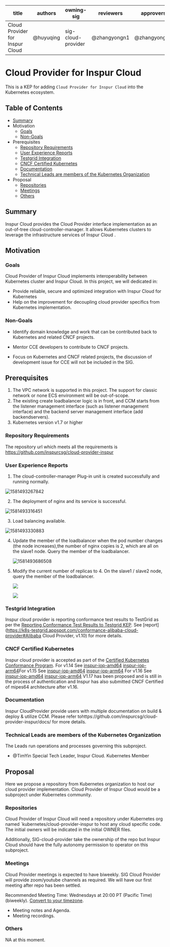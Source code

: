 | title                           | authors   | owning-sig         | reviewers    | approvers    | editor | creation-date | last-updated | status      |
| ------------------------------- | --------- | ------------------ | ------------ | ------------ | ------ | ------------- | ------------ | ----------- |
| Cloud Provider for Inspur Cloud | @huyuqing | sig-cloud-provider | @zhangyongn1 | @zhangyong01 | TBD    | 2020-02-11    | 2020-02-20   | provisional |

# Cloud Provider for Inspur Cloud

This is a KEP for adding `Cloud Provider for Inspur Cloud` into the Kubernetes ecosystem.

## Table of Contents

- [Summary](https://github.com/kubernetes/enhancements/blob/master/keps/sig-cloud-provider/providers/0020-cloud-provider-Inspur.md#summary)
- Motivation
  - [Goals](https://github.com/kubernetes/enhancements/blob/master/keps/sig-cloud-provider/providers/0020-cloud-provider-inspur.md#goals)
  - [Non-Goals](https://github.com/kubernetes/enhancements/blob/master/keps/sig-cloud-provider/providers/0020-cloud-provider-inspur.md#non-goals)
- Prerequisites
  - [Repository Requirements](https://github.com/kubernetes/enhancements/blob/master/keps/sig-cloud-provider/providers/0020-cloud-provider-inspur.md#repository-requirements)
  - [User Experience Reports](https://github.com/kubernetes/enhancements/blob/master/keps/sig-cloud-provider/providers/0020-cloud-provider-inspur.md#user-experience-reports)
  - [Testgrid Integration](https://github.com/kubernetes/enhancements/blob/master/keps/sig-cloud-provider/providers/0020-cloud-provider-inspur.md#testgrid-integration)
  - [CNCF Certified Kubernetes](https://github.com/kubernetes/enhancements/blob/master/keps/sig-cloud-provider/providers/0020-cloud-provider-inspur.md#cncf-certified-kubernetes)
  - [Documentation](https://github.com/kubernetes/enhancements/blob/master/keps/sig-cloud-provider/providers/0020-cloud-provider-inspur.md#documentation)
  - [Technical Leads are members of the Kubernetes Organization](https://github.com/kubernetes/enhancements/blob/master/keps/sig-cloud-provider/providers/0020-cloud-provider-inspur.md#technical-leads-are-members-of-the-kubernetes-organization)
- Proposal
  - [Repositories](https://github.com/kubernetes/enhancements/blob/master/keps/sig-cloud-provider/providers/0020-cloud-provider-inspur.md#repositories)
  - [Meetings](https://github.com/kubernetes/enhancements/blob/master/keps/sig-cloud-provider/providers/0020-cloud-provider-inspur.md#meetings)
  - [Others](https://github.com/kubernetes/enhancements/blob/master/keps/sig-cloud-provider/providers/0020-cloud-provider-inspur.md#others)

## Summary

Inspur Cloud provides the Cloud Provider interface implementation as an out-of-tree cloud-controller-manager. It allows Kubernetes clusters to leverage the infrastructure services of Inspur Cloud . 

## Motivation

### Goals

Cloud Provider of Inspur Cloud implements interoperability between Kubernetes cluster and Inspur Cloud. In this project, we will dedicated in:

- Provide reliable, secure and optimized integration with Inspur Cloud for Kubernetes
- Help on the improvement for decoupling cloud provider specifics from Kubernetes implementation.

### Non-Goals

- Identify domain knowledge and work that can be contributed back to Kubernetes and related CNCF projects.

- Mentor CCE developers to contribute to CNCF projects.

- Focus on Kubernetes and CNCF related projects, the discussion of development issue for CCE  will not be included in the SIG.

## Prerequisites

1. The VPC network is supported in this project. The support for classic network or none ECS environment will be out-of-scope.
2. The existing create loadbalancer logic is in front, and CCM starts from the listener management interface (such as listener management interface) and the backend server management interface (add backendservers).
3. Kubernetes version v1.7 or higher

### Repository Requirements

The repository url which meets all the requirements is https://github.com/inspurcsg/cloud-provider-inspur

### User Experience Reports

1. The cloud-controller-manager Plug-in unit is created successfully and running normally.

![1581493267842](https://raw.githubusercontent.com/OpenInspur/cloud-provider-inspur/tree/master/docs/media/1.png)

2. The deployment of nginx and its service is successful.

![1581493316451](https://raw.githubusercontent.com/OpenInspur/cloud-provider-inspur/tree/master/docs/media/2.png)

3. Load balancing available.

![1581493330883](https://raw.githubusercontent.com/OpenInspur/cloud-provider-inspur/tree/master/docs/media/3.png)

4. Update the member of the loadbalancer when the pod number changes (the node increases),the number of nginx copies is 2, which are all on the slave1 node. Query the member of the loadbalancer.

   ![1581493686508](https://raw.githubusercontent.com/OpenInspur/cloud-provider-inspur/tree/master/docs/media/4.png)

5. Modify the current number of replicas to 4. On the slave1 / slave2 node, query the member of the   loadbalancer.

   ![](https://raw.githubusercontent.com/OpenInspur/cloud-provider-inspur/tree/master/docs/media/5.png)

   ![](https://raw.githubusercontent.com/OpenInspur/cloud-provider-inspur/tree/master/docs/media/6.png)

### Testgrid Integration

Inspur cloud provider is reporting conformance test results to TestGrid as per the [Reporting Conformance Test Results to Testgrid KEP](https://github.com/kubernetes/community/blob/master/keps/sig-cloud-provider/0018-testgrid-conformance-e2e.md). See [report](https://k8s-testgrid.appspot.com/conformance-alibaba-cloud-provider#Alibaba Cloud Provider, v1.10) for more details.

### CNCF Certified Kubernetes

Inspur cloud provider is accepted as part of the [Certified Kubernetes Conformance Program](https://github.com/cncf/k8s-conformance). For v1.14 See [inspur-iop-amd64](https://github.com/cncf/k8s-conformance/tree/master/v1.14/inspur-iop-amd64 ) [inspur-iop-arm64](https://github.com/cncf/k8s-conformance/tree/master/v1.14/inspur-iop-arm64)For v1.15 See [inspur-iop-amd64](https://github.com/cncf/k8s-conformance/tree/master/v1.15/inspur-iop-amd64) [inspur-iop-arm64](https://github.com/cncf/k8s-conformance/tree/master/v1.15/inspur-iop-arm64) For v1.16 See [inspur-iop-amd64](https://github.com/cncf/k8s-conformance/tree/master/v1.16/inspur-iop-amd64) [inspur-iop-arm64](https://github.com/cncf/k8s-conformance/tree/master/v1.16/inspur-iop-arm64) V1.17 has been proposed and is still in the process of authentication and Inspur has also submitted CNCF Certified of mipes64 architecture after v1.16.

### Documentation

Inspur CloudProvider provide users with multiple documentation on build & deploy & utilize CCM. Please refer tohttps://github.com/inspurcsg/cloud-provider-inspur/docs/ for more details.

### Technical Leads are members of the Kubernetes Organization

The Leads run operations and processes governing this subproject.

- @TimYin Special Tech Leader, Inspur Cloud. Kubernetes Member

## Proposal

Here we propose a repository from Kubernetes organization to host our cloud provider implementation. Cloud Provider of Inspur Cloud would be a subproject under Kubernetes community.

### Repositories

Cloud Provider of Inspur Cloud will need a repository under Kubernetes org named `kubernetes/cloud-provider-inspur to host any cloud specific code. The initial owners will be indicated in the initial OWNER files.

Additionally, SIG-cloud-provider take the ownership of the repo but Inspur Cloud should have the fully autonomy permission to operator on this subproject.

### Meetings

Cloud Provider meetings is expected to have biweekly. SIG Cloud Provider will provide zoom/youtube channels as required. We will have our first meeting after repo has been settled.

Recommended Meeting Time: Wednesdays at 20:00 PT (Pacific Time) (biweekly). [Convert to your timezone](http://www.thetimezoneconverter.com/?t=20:00&tz=PT (Pacific Time)).

- Meeting notes and Agenda.
- Meeting recordings.

### Others

NA at this moment.